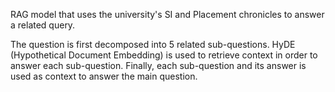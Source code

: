 RAG model that uses the university's SI and Placement chronicles to answer a related query.

The question is first decomposed into 5 related sub-questions. HyDE (Hypothetical Document Embedding) is used to retrieve context in order to answer each sub-question. Finally, each sub-question and its answer is used as context to answer the main question.
